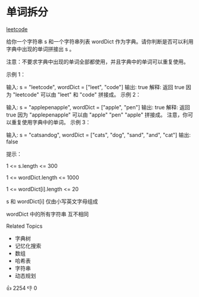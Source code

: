 # 单词拆分

[leetcode](https://leetcode.cn/problems/word-break/)

给你一个字符串 s 和一个字符串列表 wordDict 作为字典。请你判断是否可以利用字典中出现的单词拼接出 s 。

注意：不要求字典中出现的单词全部都使用，并且字典中的单词可以重复使用。

示例 1：

输入: s = "leetcode", wordDict = ["leet", "code"]
输出: true
解释: 返回 true 因为 "leetcode" 可以由 "leet" 和 "code" 拼接成。
示例 2：

输入: s = "applepenapple", wordDict = ["apple", "pen"]
输出: true
解释: 返回 true 因为 "applepenapple" 可以由 "apple" "pen" "apple" 拼接成。
注意，你可以重复使用字典中的单词。
示例 3：

输入: s = "catsandog", wordDict = ["cats", "dog", "sand", "and", "cat"]
输出: false

提示：

1 <= s.length <= 300

1 <= wordDict.length <= 1000

1 <= wordDict[i].length <= 20

s 和 wordDict[i] 仅由小写英文字母组成

wordDict 中的所有字符串 互不相同

Related Topics
* 字典树
* 记忆化搜索
* 数组
* 哈希表
* 字符串
* 动态规划

👍 2254
👎 0
